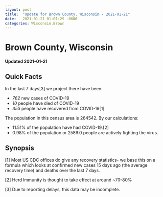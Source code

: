 ```yaml
---
layout: post
title:  "Update for Brown County, Wisconsin - 2021-01-21"
date:   2021-01-21 01:01:29 -0600
categories: Wisconsin,Brown
---
```


# Brown County, Wisconsin
#### Updated 2021-01-21

## Quick Facts

In the last 7 days[3] we project there have been
- *762* new cases of COVID-19
- *10* people have died of COVID-19
- *353* people have recovered from COVID-19[1]

The population in this census area is 264542. By our calculations:
- 11.51% of the population have had COVID-19.[2]
- 0.98% of the population or 2586.0 people are actively fighting the virus.

## Synopsis




[1] Most US CDC offices do give any recovery statistics- we base this on a formula which looks at confirmed new cases
15 days ago (the average recovery time) and deaths over the last 7 days.

[2] Herd Immunity is thought to take effect at around ~70-80%

[3] Due to reporting delays, this data may be incomplete.
 
    